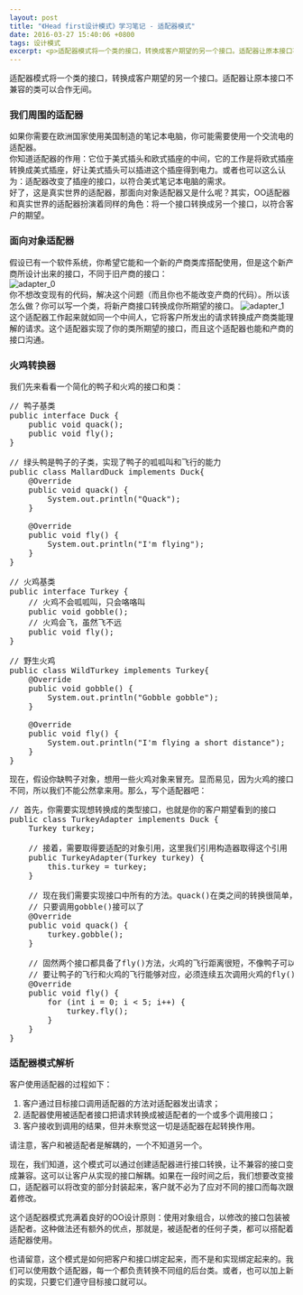 ```yaml
---
layout: post
title: "《Head first设计模式》学习笔记 - 适配器模式"
date: 2016-03-27 15:40:06 +0800
tags: 设计模式
excerpt: <p>适配器模式将一个类的接口，转换成客户期望的另一个接口。适配器让原本接口不兼容的类可以合作无间。</p>
---
```


<div class="alert alert-success" role="alert">适配器模式将一个类的接口，转换成客户期望的另一个接口。适配器让原本接口不兼容的类可以合作无间。</div>

### 我们周围的适配器

如果你需要在欧洲国家使用美国制造的笔记本电脑，你可能需要使用一个交流电的适配器。  
你知道适配器的作用：它位于美式插头和欧式插座的中间，它的工作是将欧式插座转换成美式插座，好让美式插头可以插进这个插座得到电力。或者也可以这么认为：适配器改变了插座的接口，以符合美式笔记本电脑的需求。  
好了，这是真实世界的适配器，那面向对象适配器又是什么呢？其实，OO适配器和真实世界的适配器扮演着同样的角色：将一个接口转换成另一个接口，以符合客户的期望。  

### 面向对象适配器
假设已有一个软件系统，你希望它能和一个新的产商类库搭配使用，但是这个新产商所设计出来的接口，不同于旧产商的接口：  
![adapter_0](http://7xjvhq.com1.z0.glb.clouddn.com/adapter_0.png)  
你不想改变现有的代码，解决这个问题（而且你也不能改变产商的代码）。所以该怎么做？你可以写一个类，将新产商接口转换成你所期望的接口。
![adapter_1](http://7xjvhq.com1.z0.glb.clouddn.com/adapter_1.png)  
这个适配器工作起来就如同一个中间人，它将客户所发出的请求转换成产商类能理解的请求。这个适配器实现了你的类所期望的接口，而且这个适配器也能和产商的接口沟通。

### 火鸡转换器
我们先来看看一个简化的鸭子和火鸡的接口和类：  
<pre class="mcode">
// 鸭子基类
public interface Duck {
    public void quack();
    public void fly();
}

// 绿头鸭是鸭子的子类，实现了鸭子的呱呱叫和飞行的能力
public class MallardDuck implements Duck{
    @Override
    public void quack() {
        System.out.println("Quack");
    }

    @Override
    public void fly() {
        System.out.println("I'm flying");
    }
}

// 火鸡基类
public interface Turkey {
    // 火鸡不会呱呱叫，只会咯咯叫
    public void gobble();
    // 火鸡会飞，虽然飞不远
    public void fly();
}

// 野生火鸡
public class WildTurkey implements Turkey{
    @Override
    public void gobble() {
        System.out.println("Gobble gobble");
    }

    @Override
    public void fly() {
        System.out.println("I'm flying a short distance");
    }
}
</pre>
现在，假设你缺鸭子对象，想用一些火鸡对象来冒充。显而易见，因为火鸡的接口不同，所以我们不能公然拿来用。那么，写个适配器吧：  
<pre class="mcode">
// 首先，你需要实现想转换成的类型接口，也就是你的客户期望看到的接口
public class TurkeyAdapter implements Duck {
    Turkey turkey;

    // 接着，需要取得要适配的对象引用，这里我们引用构造器取得这个引用
    public TurkeyAdapter(Turkey turkey) {
        this.turkey = turkey;
    }

    // 现在我们需要实现接口中所有的方法。quack()在类之间的转换很简单，
    // 只要调用gobble()接可以了
    @Override
    public void quack() {
        turkey.gobble();
    }

    // 固然两个接口都具备了fly()方法，火鸡的飞行距离很短，不像鸭子可以长途飞行。
    // 要让鸭子的飞行和火鸡的飞行能够对应，必须连续五次调用火鸡的fly()来完成
    @Override
    public void fly() {
        for (int i = 0; i < 5; i++) {
            turkey.fly();
        }
    }
}
</pre>

### 适配器模式解析
客户使用适配器的过程如下：  
1. 客户通过目标接口调用适配器的方法对适配器发出请求；  
2. 适配器使用被适配者接口把请求转换成被适配者的一个或多个调用接口；  
3. 客户接收到调用的结果，但并未察觉这一切是适配器在起转换作用。  

请注意，客户和被适配者是解耦的，一个不知道另一个。

现在，我们知道，这个模式可以通过创建适配器进行接口转换，让不兼容的接口变成兼容。这可以让客户从实现的接口解耦。如果在一段时间之后，我们想要改变接口，适配器可以将改变的部分封装起来，客户就不必为了应对不同的接口而每次跟着修改。

这个适配器模式充满着良好的OO设计原则：使用对象组合，以修改的接口包装被适配者。这种做法还有额外的优点，那就是，被适配者的任何子类，都可以搭配着适配器使用。

也请留意，这个模式是如何把客户和接口绑定起来，而不是和实现绑定起来的。我们可以使用数个适配器，每一个都负责转换不同组的后台类。或者，也可以加上新的实现，只要它们遵守目标接口就可以。
